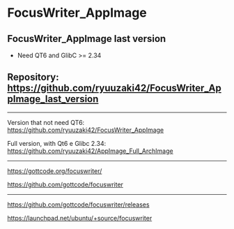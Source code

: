 
# FocusWriter_AppImage

## FocusWriter_AppImage last version
* Need QT6 and GlibC >= 2.34

## Repository: https://github.com/ryuuzaki42/FocusWriter_AppImage_last_version

---
Version that not need QT6: https://github.com/ryuuzaki42/FocusWriter_AppImage

Full version, with Qt6 e Glibc 2.34: https://github.com/ryuuzaki42/AppImage_Full_ArchImage

---
https://gottcode.org/focuswriter/

https://github.com/gottcode/focuswriter

---
https://github.com/gottcode/focuswriter/releases

https://launchpad.net/ubuntu/+source/focuswriter
